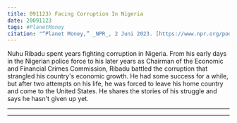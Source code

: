 ```yaml
---
title: 091123) Facing Corruption In Nigeria
date: 20091123
tags: #PlanetMoney
citation: "“Planet Money,” _NPR_, 2 Juni 2023. [https://www.npr.org/podcasts/510289/planet-money](https://www.npr.org/podcasts/510289/planet-money) (diakses 4 Juni 2023)."
---
```


Nuhu Ribadu spent years fighting corruption in Nigeria. From his early days in the Nigerian police force to his later years as Chairman of the Economic and Financial Crimes Commission, Ribadu battled the corruption that strangled his country's economic growth. He had some success for a while, but after two attempts on his life, he was forced to leave his home country and come to the United States. He shares the stories of his struggle and says he hasn't given up yet.

----



----
